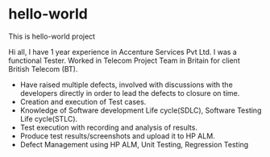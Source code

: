# hello-world
This is hello-world project

Hi all, I have 1 year experience in Accenture Services Pvt Ltd. I was a functional Tester.
Worked in Telecom Project Team in Britain for client British Telecom (BT).
- Have raised multiple defects, involved with discussions with the developers directly in order to lead the defects to closure on time.
- Creation and execution of Test cases.
- Knowledge of Software development Life cycle(SDLC), Software Testing Life cycle(STLC).
- Test execution with recording and analysis of results.
- Produce test results/screenshots and upload it to HP ALM.
- Defect Management using HP ALM, Unit Testing, Regression Testing

